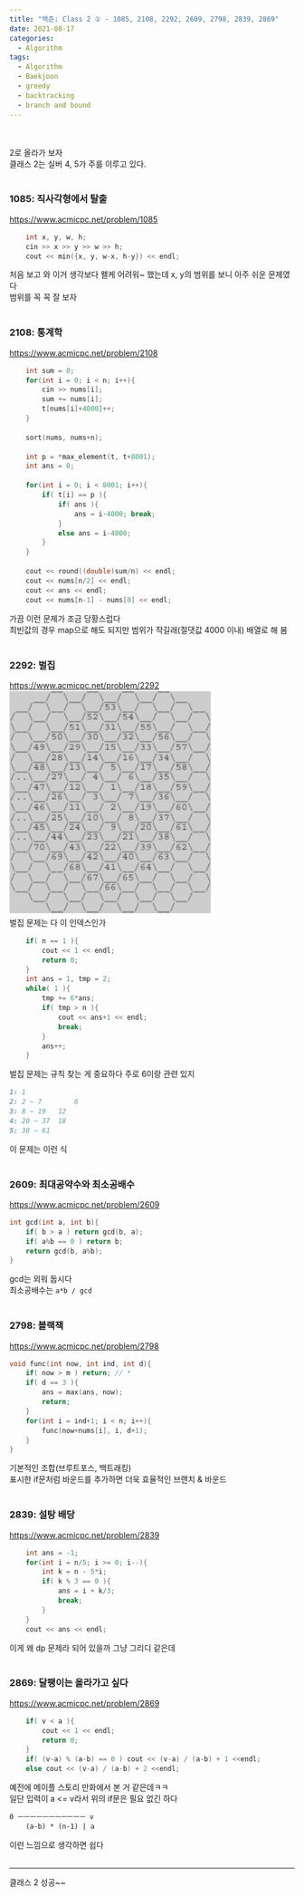 ```yaml
---
title: "백준: Class 2 ① - 1085, 2108, 2292, 2609, 2798, 2839, 2869"
date: 2021-08-17
categories:
  - Algorithm
tags:
  - Algorithm
  - Baekjoon
  - greedy
  - backtracking
  - branch and bound
---
```


<br></br>
2로 올라가 보자  
클래스 2는 실버 4, 5가 주를 이루고 있다.
<br></br>

### 1085: 직사각형에서 탈출
https://www.acmicpc.net/problem/1085
```cpp
    int x, y, w, h;
    cin >> x >> y >> w >> h;
    cout << min({x, y, w-x, h-y}) << endl;
```
처음 보고 와 이거 생각보다 왤케 어려워~ 했는데 x, y의 범위를 보니 아주 쉬운 문제였다  
범위를 꼭 꼭 잘 보자
<br></br>

### 2108: 통계학
https://www.acmicpc.net/problem/2108
```cpp
    int sum = 0;
    for(int i = 0; i < n; i++){
        cin >> nums[i];
        sum += nums[i];
        t[nums[i]+4000]++;
    }

    sort(nums, nums+n);

    int p = *max_element(t, t+8001);
    int ans = 0;

    for(int i = 0; i < 8001; i++){
        if( t[i] == p ){
            if( ans ){
                ans = i-4000; break;
            }
            else ans = i-4000;
        }
    }

    cout << round((double)sum/n) << endl;
    cout << nums[n/2] << endl;
    cout << ans << endl;
    cout << nums[n-1] - nums[0] << endl;
```
가끔 이런 문제가 조금 당황스럽다  
최빈값의 경우 map으로 해도 되지만 범위가 작길래(절댓값 4000 이내) 배열로 해 봄
<br></br>

### 2292: 벌집
https://www.acmicpc.net/problem/2292  
![1](/img/Algorithm/14/1.png)  
벌집 문제는 다 이 인덱스인가
```cpp
    if( n == 1 ){
        cout << 1 << endl;
        return 0;
    }
    int ans = 1, tmp = 2;
    while( 1 ){
        tmp += 6*ans;
        if( tmp > n ){
            cout << ans+1 << endl;
            break;
        }
        ans++;
    }
```
벌집 문제는 규칙 찾는 게 중요하다 주로 6이랑 관련 있지  
```md
1: 1
2: 2 ~ 7		6
3: 8 ~ 19	12
4: 20 ~ 37	18
5: 38 ~ 61
```
이 문제는 이런 식
<br></br>

### 2609: 최대공약수와 최소공배수
https://www.acmicpc.net/problem/2609
```cpp
int gcd(int a, int b){
    if( b > a ) return gcd(b, a);
    if( a%b == 0 ) return b;
    return gcd(b, a%b);
}
```
gcd는 외워 둡시다  
최소공배수는 `a*b / gcd`
<br></br>

### 2798: 블랙잭
https://www.acmicpc.net/problem/2798
```cpp
void func(int now, int ind, int d){
    if( now > m ) return; // *
    if( d == 3 ){
        ans = max(ans, now);
        return;
    }
    for(int i = ind+1; i < n; i++){
        func(now+nums[i], i, d+1);
    }
}
```
기본적인 조합(브루트포스, 백트래킹)  
표시한 if문처럼 바운드를 추가하면 더욱 효율적인 브랜치 & 바운드
<br></br>

### 2839: 설탕 배당
https://www.acmicpc.net/problem/2839
```cpp
    int ans = -1;
    for(int i = n/5; i >= 0; i--){
        int k = n - 5*i;
        if( k % 3 == 0 ){
            ans = i + k/3;
            break;
        }
    }
    cout << ans << endl;
```
이게 왜 dp 문제라 되어 있을까 그냥 그리디 같은데
<br></br>

### 2869: 달팽이는 올라가고 싶다
https://www.acmicpc.net/problem/2869
```cpp
    if( v < a ){
        cout << 1 << endl;
        return 0;
    }
    if( (v-a) % (a-b) == 0 ) cout << (v-a) / (a-b) + 1 <<endl;
    else cout << (v-a) / (a-b) + 2 <<endl;
```
예전에 메이플 스토리 만화에서 본 거 같은데ㅋㅋ  
일단 입력이 a <= v라서 위의 if문은 필요 없긴 하다  
```md
0 ㅡㅡㅡㅡㅡㅡㅡㅡㅡㅡㅡ v
    (a-b) * (n-1) | a
```
이런 느낌으로 생각하면 쉽다
<br></br>

---
클래스 2 성공~~
<br></br>
